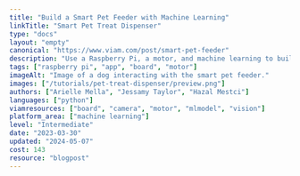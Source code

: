 ```yaml
---
title: "Build a Smart Pet Feeder with Machine Learning"
linkTitle: "Smart Pet Treat Dispenser"
type: "docs"
layout: "empty"
canonical: "https://www.viam.com/post/smart-pet-feeder"
description: "Use a Raspberry Pi, a motor, and machine learning to build a smart pet feeder."
tags: ["raspberry pi", "app", "board", "motor"]
imageAlt: "Image of a dog interacting with the smart pet feeder."
images: ["/tutorials/pet-treat-dispenser/preview.png"]
authors: ["Arielle Mella", "Jessamy Taylor", "Hazal Mestci"]
languages: ["python"]
viamresources: ["board", "camera", "motor", "mlmodel", "vision"]
platform_area: ["machine learning"]
level: "Intermediate"
date: "2023-03-30"
updated: "2024-05-07"
cost: 143
resource: "blogpost"
---
```


